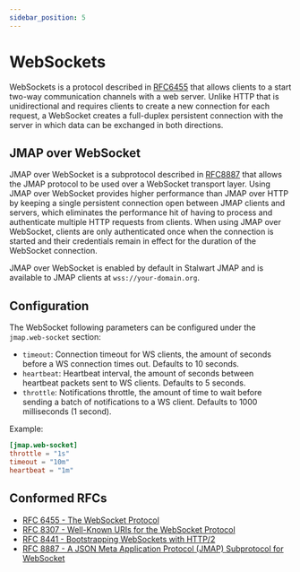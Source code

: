 ```yaml
---
sidebar_position: 5
---
```


# WebSockets

WebSockets is a protocol described in [RFC6455](https://www.rfc-editor.org/rfc/rfc6455) that allows clients to a start two-way
communication channels with a web server. Unlike HTTP that is unidirectional and requires clients
to create a new connection for each request, a WebSocket creates a full-duplex persistent connection
with the server in which data can be exchanged in both directions.

## JMAP over WebSocket

JMAP over WebSocket is a subprotocol described in [RFC8887](https://www.rfc-editor.org/rfc/rfc8887.html) that allows the
JMAP protocol to be used over a WebSocket transport layer. 
Using JMAP over WebSocket provides higher performance than JMAP over HTTP by keeping a single persistent connection open between
JMAP clients and servers, which eliminates the performance hit of having to process and authenticate multiple HTTP requests from clients.
When using JMAP over WebSocket, clients are only authenticated once when the connection is started and their credentials remain in effect 
for the duration of the WebSocket connection.

JMAP over WebSocket is enabled by default in Stalwart JMAP and is available to JMAP clients at ``wss://your-domain.org``.

## Configuration

The WebSocket following parameters can be configured under the `jmap.web-socket` section:

- ``timeout``: Connection timeout for WS clients, the amount of seconds before a WS connection times out. Defaults to 10 seconds.
- ``heartbeat``: Heartbeat interval, the amount of seconds between heartbeat packets sent to WS clients. Defaults to 5 seconds.
- ``throttle``: Notifications throttle, the amount of time to wait before sending a batch of notifications to a WS client. Defaults to 1000 milliseconds (1 second).

Example:

```toml
[jmap.web-socket]
throttle = "1s"
timeout = "10m"
heartbeat = "1m"
```

## Conformed RFCs

- [RFC 6455 - The WebSocket Protocol](https://www.rfc-editor.org/rfc/rfc6455)
- [RFC 8307 - Well-Known URIs for the WebSocket Protocol](https://www.rfc-editor.org/rfc/rfc8307)
- [RFC 8441 - Bootstrapping WebSockets with HTTP/2](https://www.rfc-editor.org/rfc/rfc8441)
- [RFC 8887 - A JSON Meta Application Protocol (JMAP) Subprotocol for WebSocket](https://www.rfc-editor.org/rfc/rfc8887)
